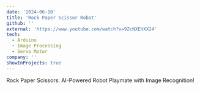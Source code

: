 ```yaml
---
date: '2024-06-10'
title: 'Rock Paper Scissor Robot'
github: ''
external: 'https://www.youtube.com/watch?v=9ZcNXEHXX24'
tech:
  - Arduino
  - Image Processing
  - Servo Motor
company: ''
showInProjects: true
---
```


Rock Paper Scissors: AI-Powered Robot Playmate with Image Recognition!
